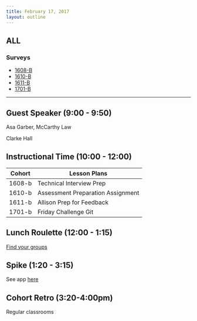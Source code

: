 ```yaml
---
title: February 17, 2017
layout: outline
---
```


## ALL

### Surveys
*   [1608-B](https://goo.gl/forms/89y8cKsAo3XP99hu1)
*   [1610-B](https://goo.gl/forms/juCOpe3NtHm79Pqr1)
*   [1611-B]()
*   [1701-B](https://goo.gl/forms/NGeuXQZpnwmH8HZ12)

***

## Guest Speaker (9:00 - 9:50)

Asa Garber, McCarthy Law

Clarke Hall

## Instructional Time (10:00 - 12:00)

| Cohort | Lesson Plans |
| ------ | ------------ |
| 1608-b | Technical Interview Prep |
| 1610-b | Assessment Preparation Assignment |
| 1611-b | Allison Prep for Feedback |
| 1701-b | Friday Challenge Git |


## Lunch Roulette (12:00 - 1:15)

[Find your groups](https://github.com/turingschool/interdisciplinary-planning/blob/master/groups/20170217.markdown)

## Spike (1:20 - 3:15)

See app [here](https://turing-fridays.firebaseapp.com/)

## Cohort Retro (3:20-4:00pm)

Regular classrooms
